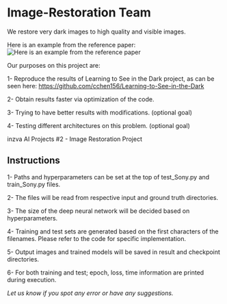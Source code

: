 # Image-Restoration Team


We restore very dark images to high quality and visible images.

Here is an example from the reference paper:
![Here is an example from the reference paper](https://github.com/cchen156/Learning-to-See-in-the-Dark/blob/master/images/fig1.png)


Our purposes on this project are:

1- Reproduce the results of Learning to See in the Dark project, as can be seen here:
https://github.com/cchen156/Learning-to-See-in-the-Dark

2- Obtain results faster via optimization of the code.

3- Trying to have better results with modifications. (optional goal)

4- Testing different architectures on this problem. (optional goal)


inzva AI Projects #2 - Image Restoration Project


## Instructions

1- Paths and hyperparameters can be set at the top of test_Sony.py and train_Sony.py files.

2- The files will be read from respective input and ground truth directories.

3- The size of the deep neural network will be decided based on hyperparameters.

4- Training and test sets are generated based on the first characters of the filenames. Please refer to the code for specific implementation.

5- Output images and trained models will be saved in result and checkpoint directories.

6- For both training and test; epoch, loss, time information are printed during execution.

*Let us know if you spot any error or have any suggestions.*

